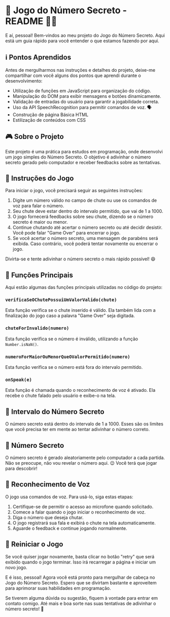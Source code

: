 # 🤖 Jogo do Número Secreto - README 🕵️‍♂️

E aí, pessoal! Bem-vindos ao meu projeto do Jogo do Número Secreto. Aqui está um guia rápido para você entender o que estamos fazendo por aqui.

## ℹ️ Pontos Aprendidos

Antes de mergulharmos nas instruções e detalhes do projeto, deixe-me compartilhar com você alguns dos pontos que aprendi durante o desenvolvimento:

- Utilização de funções em JavaScript para organização do código.
- Manipulação do DOM para exibir mensagens e botões dinamicamente.
- Validação de entradas do usuário para garantir a jogabilidade correta.
- Uso da API SpeechRecognition para permitir comandos de voz. 🗣️
- Construção de página Básica HTML
- Estilização de conteúdos com CSS

## 🎮 Sobre o Projeto

Este projeto é uma prática para estudos em programação, onde desenvolvi um jogo simples do Número Secreto. O objetivo é adivinhar o número secreto gerado pelo computador e receber feedbacks sobre as tentativas.

## 📝 Instruções do Jogo

Para iniciar o jogo, você precisará seguir as seguintes instruções:

1. Digite um número válido no campo de chute ou use os comandos de voz para falar o número.
2. Seu chute deve estar dentro do intervalo permitido, que vai de 1 a 1000.
3. O jogo fornecerá feedbacks sobre seu chute, dizendo se o número secreto é maior ou menor.
4. Continue chutando até acertar o número secreto ou até decidir desistir. Você pode falar "Game Over"  para encerrar o jogo.
5. Se você acertar o número secreto, uma mensagem de parabéns será exibida. Caso contrário, você poderá tentar novamente ou encerrar o jogo.

Divirta-se e tente adivinhar o número secreto o mais rápido possível! 😄

## 🚀 Funções Principais

Aqui estão algumas das funções principais utilizadas no código do projeto:

### `verificaSeOChutePossuiUmValorValido(chute)`

Esta função verifica se o chute inserido é válido. Ela também lida com a finalização do jogo caso a palavra "Game Over" seja digitada.

### `chuteForInvalido(numero)`

Esta função verifica se o número é inválido, utilizando a função `Number.isNaN()`.

### `numeroForMaiorOuMenorQueOValorPermitido(numero)`

Esta função verifica se o número está fora do intervalo permitido.

### `onSpeak(e)`

Esta função é chamada quando o reconhecimento de voz é ativado. Ela recebe o chute falado pelo usuário e exibe-o na tela.

## 🎯 Intervalo do Número Secreto

O número secreto está dentro do intervalo de 1 a 1000. Esses são os limites que você precisa ter em mente ao tentar adivinhar o número correto.

## 🤫 Número Secreto

O número secreto é gerado aleatoriamente pelo computador a cada partida. Não se preocupe, não vou revelar o número aqui. 😉 Você terá que jogar para descobrir!

## 📢 Reconhecimento de Voz

O jogo usa comandos de voz. Para usá-lo, siga estas etapas:

1. Certifique-se de permitir o acesso ao microfone quando solicitado.
2. Comece a falar quando o jogo iniciar o reconhecimento de voz.
3. Diga o número que deseja chutar.
4. O jogo registrará sua fala e exibirá o chute na tela automaticamente.
5. Aguarde o feedback e continue jogando normalmente.

## 🔄 Reiniciar o Jogo

Se você quiser jogar novamente, basta clicar no botão "retry" que será exibido quando o jogo terminar. Isso irá recarregar a página e iniciar um novo jogo.

E é isso, pessoal! Agora você está pronto para mergulhar de cabeça no Jogo do Número Secreto. Espero que se divirtam bastante e aproveitem para aprimorar suas habilidades em programação.

Se tiverem alguma dúvida ou sugestão, fiquem à vontade para entrar em contato comigo. Até mais e boa sorte nas suas tentativas de adivinhar o número secreto! 🎉
